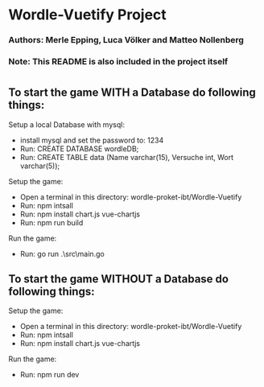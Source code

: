 # Wordle-Vuetify Project 
### Authors: Merle Epping, Luca Völker and Matteo Nollenberg
### Note: This README is also included in the project itself
#
#
## To start the game WITH a Database do following things:

Setup a local Database with mysql:
- install mysql and set the password to: 1234
- Run: CREATE DATABASE wordleDB;
- Run: CREATE TABLE data (Name varchar(15), Versuche int, Wort varchar(5));

Setup the game:
- Open a terminal in this directory: wordle-proket-ibt/Wordle-Vuetify
- Run: npm intsall
- Run: npm install chart.js vue-chartjs
- Run: npm run build

Run the game:
- Run: go run .\src\main.go


## To start the game WITHOUT a Database do following things:

Setup the game:
- Open a terminal in this directory: wordle-proket-ibt/Wordle-Vuetify
- Run: npm intsall
- Run: npm install chart.js vue-chartjs

Run the game:
- Run: npm run dev
